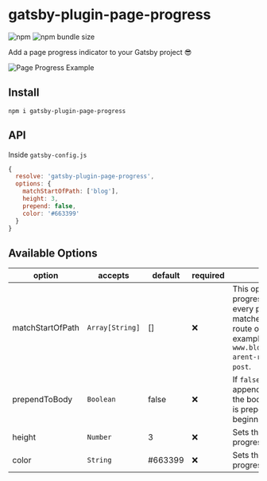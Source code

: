# gatsby-plugin-page-progress

![npm](https://img.shields.io/npm/v/gatsby-plugin-page-progress.svg?color=green)
![npm bundle size](https://img.shields.io/bundlephobia/min/gatsby-plugin-page-progress.svg)

Add a page progress indicator to your Gatsby project 😎

![Page Progress Example](https://i.imgur.com/8rVqsYF.gifv)

## Install
`npm i gatsby-plugin-page-progress`

## API

Inside `gatsby-config.js`

```js
{
  resolve: 'gatsby-plugin-page-progress',
  options: {
    matchStartOfPath: ['blog'],
    height: 3,
    prepend: false,
    color: '#663399'
  }
}
``` 

## Available Options

| option           | accepts         | default | required | description                                                                                                                                                                                  |
|------------------|-----------------|---------|----------|----------------------------------------------------------------------------------------------------------------------------------------------------------------------------------------------|
| matchStartOfPath | `Array[String]` | []      | ❌        | This option overrides the progress bar to be on every page by default. It matches the beginning route of a given path. For example: `www.blog.com/post/birds-arent-real` would match `post`. |
| prependToBody    | `Boolean`       | false   | ❌        | If `false`, the bar is appended to the end of the body. If `true`, the bar is prepended to the beginning of the body.                                                                        |
| height           | `Number`        | 3       | ❌        | Sets the height of the progress bar.                                                                                                                                                         |
| color            | `String`        | #663399 | ❌        | Sets the color of the progress bar.                                                                                                                                                          |
